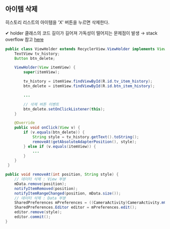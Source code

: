 ## 아이템 삭제
히스토리 리스트의 아이템을 'X' 버튼을 누르면 삭제한다.

✔ holder 클래스의 코드 길이가 길어져 가독성이 떨어지는 문제점이 발생 → stack overflow 참고 [here](https://stackoverflow.com/questions/26076965/android-recyclerview-addition-removal-of-items)

```java
public class ViewHolder extends RecyclerView.ViewHolder implements View.OnClickListener {
    TextView tv_history;
    Button btn_delete;

    ViewHolder(View itemView) {
        super(itemView);

        tv_history = itemView.findViewById(R.id.tv_item_history);
        btn_delete = itemView.findViewById(R.id.btn_item_history);

        ...

        // 삭제 버튼 이벤트
        btn_delete.setOnClickListener(this);
    }

    @Override
    public void onClick(View v) {
        if (v.equals(btn_delete)) {
            String style = tv_history.getText().toString();
            removeAt(getAbsoluteAdapterPosition(), style);
        } else if (v.equals(itemView)) {
            ...
        }
    }
 }

public void removeAt(int position, String style) {
    // 데이터 삭제 : View 부분
    mData.remove(position);
    notifyItemRemoved(position);
    notifyItemRangeChanged(position, mData.size());
    // 데이터 삭제 : Data 부분
    SharedPreferences mPreferences = ((CameraActivity)CameraActivity.mContext).mPreferences;
    SharedPreferences.Editor editor = mPreferences.edit();
    editor.remove(style);
    editor.commit();
}
```
